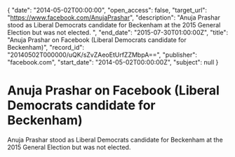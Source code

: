 {
  "date": "2014-05-02T00:00:00", 
  "open_access": false, 
  "target_url": "https://www.facebook.com/AnujaPrashar", 
  "description": "Anuja Prashar stood as Liberal Democrats candidate for Beckenham at the 2015 General Election but was not elected. ", 
  "end_date": "2015-07-30T01:00:00Z", 
  "title": "Anuja Prashar on Facebook (Liberal Democrats candidate for Beckenham)", 
  "record_id": "20140502T000000/uQK/sZvZAeoEtUrfZZMbpA==", 
  "publisher": "facebook.com", 
  "start_date": "2014-05-02T00:00:00Z", 
  "subject": null
}

# Anuja Prashar on Facebook (Liberal Democrats candidate for Beckenham)

Anuja Prashar stood as Liberal Democrats candidate for Beckenham at the 2015 General Election but was not elected. 